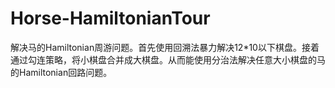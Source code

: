 # Horse-HamiltonianTour
解决马的Hamiltonian周游问题。首先使用回溯法暴力解决12*10以下棋盘。接着通过勾连策略，将小棋盘合并成大棋盘。从而能使用分治法解决任意大小棋盘的马的Hamiltonian回路问题。
